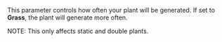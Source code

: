 This parameter controls how often your plant will be generated. If set to **Grass**, the plant will generate more often.

NOTE: This only affects static and double plants.